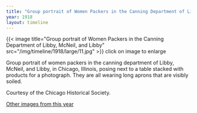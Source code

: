 ```yaml
---
title: "Group portrait of Women Packers in the Canning Department of Libby, McNeil, and Libby"
year: 1918
layout: timeline
---
```


{{< image title="Group portrait of Women Packers in the Canning Department of Libby, McNeil, and Libby" src="/img/timeline/1918/large/11.jpg" >}}
click on image to enlarge

Group portrait of women packers in the canning department of Libby, McNeil, and Libby, in Chicago, Illinois, posing next to a table stacked with products for a photograph. They are all wearing long aprons that are visibly soiled. 

Courtesy of the Chicago Historical Society.

[Other images from this year](/historical/timeline/1918)